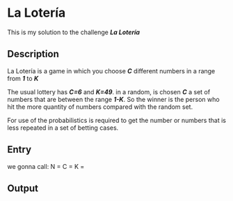 # La Lotería

This is my solution to the challenge _**La Lotería**_

## Description
La Lotería is a game in which you choose _**C**_ different numbers
in a range from _**1**_ to _**K**_

The usual lottery has _**C=6**_ and _**K=49**_.
in a random, is chosen _**C**_ a set of numbers that are between the range _**1-K**_.
So the winner is the person who hit the more quantity of numbers
compared with the random set.

For use of the probabilistics is required to get the number or numbers that is
less repeated in a set of betting cases. 

## Entry
we gonna call:
N =
C = 
K = 

## Output
